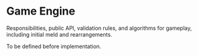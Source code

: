 # Game Engine

Responsibilities, public API, validation rules, and algorithms for gameplay, including initial meld and rearrangements.

To be defined before implementation.
